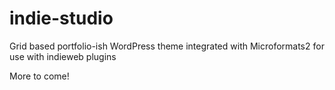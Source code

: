 # indie-studio
Grid based portfolio-ish WordPress theme integrated with Microformats2 for use with indieweb plugins

More to come!
